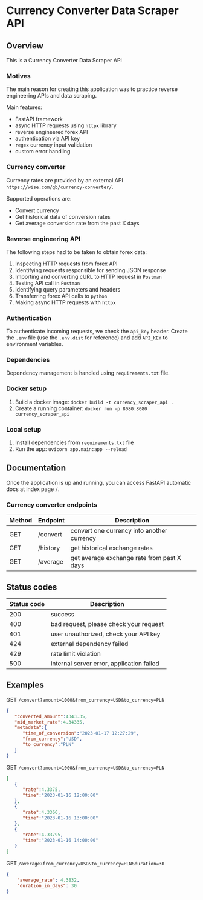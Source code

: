 # Currency Converter Data Scraper API

## Overview
This is a Currency Converter Data Scraper API

### Motives
The main reason for creating this application was to practice 
reverse engineering APIs and data scraping.

Main features:
- FastAPI framework
- async HTTP requests using `httpx` library
- reverse engineered forex API
- authentication via API key
- `regex` currency input validation
- custom error handling

### Currency converter
Currency rates are provided by an external API `https://wise.com/gb/currency-converter/`. 

Supported operations are:
- Convert currency
- Get historical data of conversion rates
- Get average conversion rate from the past X days

### Reverse engineering API
The following steps had to be taken to obtain forex data:

1. Inspecting HTTP requests from forex API
2. Identifying requests responsible for sending JSON response
3. Importing and converting cURL to HTTP request in `Postman`
4. Testing API call in `Postman`
5. Identifying query parameters and headers
6. Transferring forex API calls to `python`
7. Making async HTTP requests with `httpx`

### Authentication
To authenticate incoming requests, we check the `api_key` header.
Create the `.env` file (use the `.env.dist` for reference) 
and add `API_KEY` to environment variables.

### Dependencies
Dependency management is handled using `requirements.txt` file. 

### Docker setup

1. Build a docker image: `docker build -t currency_scraper_api .`
2. Create a running container: `docker run -p 8080:8080 currency_scraper_api`

### Local setup

1. Install dependencies from `requirements.txt` file
2. Run the app: `uvicorn app.main:app --reload`

## Documentation
Once the application is up and running, you can access FastAPI automatic docs 
at index page `/`.

### Currency converter endpoints

| Method | Endpoint | Description                                |
|--------|----------|--------------------------------------------|
| GET    | /convert | convert one currency into another currency |       
| GET    | /history | get historical exchange rates              |
| GET    | /average | get average exchange rate from past X days |

## Status codes

| Status code | Description                               |
|-------------|-------------------------------------------|
| 200         | success                                   |
| 400         | bad request, please check your request    |
| 401         | user unauthorized, check your API key     |
| 424         | external dependency failed                |
| 429         | rate limit violation                      |
| 500         | internal server error, application failed |

## Examples

GET `/convert?amount=1000&from_currency=USD&to_currency=PLN`
```json
{
   "converted_amount":4343.35,
   "mid_market_rate":4.34335,
   "metadata":{
      "time_of_conversion":"2023-01-17 12:27:29",
      "from_currency":"USD",
      "to_currency":"PLN"
   }
}
```
GET `/convert?amount=1000&from_currency=USD&to_currency=PLN`
```json
[
   {
      "rate":4.3375,
      "time":"2023-01-16 12:00:00"
   },
   {
      "rate":4.3366,
      "time":"2023-01-16 13:00:00"
   },
   {
      "rate":4.33795,
      "time":"2023-01-16 14:00:00"
   }
]
```
GET `/average?from_currency=USD&to_currency=PLN&duration=30`
```json
{
	"average_rate": 4.3832,
	"duration_in_days": 30
}
```

